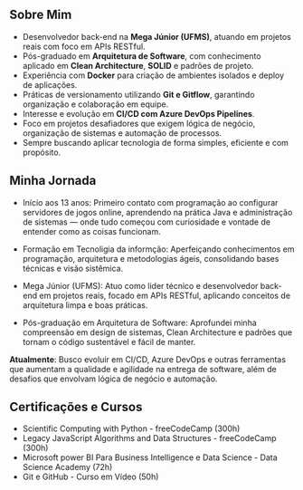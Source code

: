 ## Sobre Mim

- Desenvolvedor back-end na **Mega Júnior (UFMS)**, atuando em projetos reais com foco em APIs RESTful.
- Pós-graduado em **Arquitetura de Software**, com conhecimento aplicado em **Clean Architecture**, **SOLID** e padrões de projeto.
- Experiência com **Docker** para criação de ambientes isolados e deploy de aplicações.
- Práticas de versionamento utilizando **Git e Gitflow**, garantindo organização e colaboração em equipe.
- Interesse e evolução em **CI/CD com Azure DevOps Pipelines**.
- Foco em projetos desafiadores que exigem lógica de negócio, organização de sistemas e automação de processos.
- Sempre buscando aplicar tecnologia de forma simples, eficiente e com propósito.

## Minha Jornada
- Início aos 13 anos: Primeiro contato com programação ao configurar servidores de jogos online, aprendendo na prática Java e administração de sistemas — onde tudo começou com curiosidade e vontade de entender como as coisas funcionam.

- Formação em Tecnoligia da informção: Aperfeiçando conhecimentos em programação, arquitetura e metodologias ágeis, consolidando bases técnicas e visão sistêmica.

- Mega Júnior (UFMS): Atuo como lider técnico e desenvolvedor back-end em projetos reais, focado em APIs RESTful, aplicando conceitos de arquitetura limpa e boas práticas.

- Pós-graduação em Arquitetura de Software: Aprofundei minha compreensão em design de sistemas, Clean Architecture e padrões que tornam o código sustentável e fácil de manter.

**Atualmente**: Busco evoluir em CI/CD, Azure DevOps e outras ferramentas que aumentam a qualidade e agilidade na entrega de software, além de desafios que envolvam lógica de negócio e automação.

## Certificações e Cursos

- Scientific Computing with Python - freeCodeCamp (300h)
- Legacy JavaScript Algorithms and Data Structures - freeCodeCamp (300h)
- Microsoft power BI Para Business Intelligence e Data Science - Data Science Academy (72h)
- Git e GitHub - Curso em Vídeo (50h)
